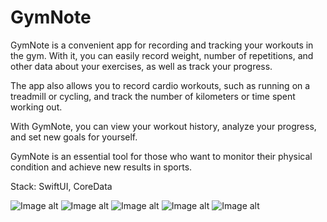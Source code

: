 # GymNote
GymNote is a convenient app for recording and tracking your workouts in the gym. With it, you can easily record weight, number of repetitions, and other data about your exercises, as well as track your progress.

The app also allows you to record cardio workouts, such as running on a treadmill or cycling, and track the number of kilometers or time spent working out.

With GymNote, you can view your workout history, analyze your progress, and set new goals for yourself.

GymNote is an essential tool for those who want to monitor their physical condition and achieve new results in sports.

Stack: SwiftUI, CoreData

![Image alt](https://github.com/baranov89/GymNote/blob/main/Gym1.png)
![Image alt](https://github.com/baranov89/GymNote/blob/main/Gym2.png)
![Image alt](https://github.com/baranov89/GymNote/blob/main/Gym3.png)
![Image alt](https://github.com/baranov89/GymNote/blob/main/Gym4.png)
![Image alt](https://github.com/baranov89/GymNote/blob/main/Gym5.png)
